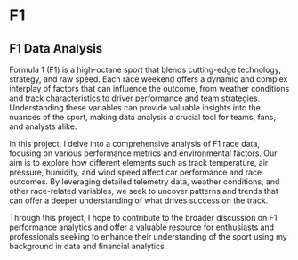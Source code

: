# F1
## F1 Data Analysis

Formula 1 (F1) is a high-octane sport that blends cutting-edge technology, strategy, and raw speed. Each race weekend offers a dynamic and complex interplay of factors that can influence the outcome, from weather conditions and track characteristics to driver performance and team strategies. Understanding these variables can provide valuable insights into the nuances of the sport, making data analysis a crucial tool for teams, fans, and analysts alike.

In this project, I delve into a comprehensive analysis of F1 race data, focusing on various performance metrics and environmental factors. Our aim is to explore how different elements such as track temperature, air pressure, humidity, and wind speed affect car performance and race outcomes. By leveraging detailed telemetry data, weather conditions, and other race-related variables, we seek to uncover patterns and trends that can offer a deeper understanding of what drives success on the track.

Through this project, I hope to contribute to the broader discussion on F1 performance analytics and offer a valuable resource for enthusiasts and professionals seeking to enhance their understanding of the sport using my background in data and financial analytics.
